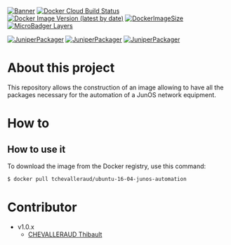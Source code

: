 [![Banner](https://user-images.githubusercontent.com/37927824/78812840-52f07100-79cc-11ea-9781-2dbd84851a55.png)](https://github.com/tchevalleraud/ubuntu-16-04-junos-automation)
[![Docker Cloud Build Status](https://img.shields.io/docker/cloud/build/tchevalleraud/ubuntu-16-04-junos-automation)](https://hub.docker.com/repository/docker/tchevalleraud/ubuntu-16-04-junos-automation/) [![Docker Image Version (latest by date)](https://img.shields.io/docker/v/tchevalleraud/ubuntu-16-04-junos-automation)](https://hub.docker.com/repository/docker/tchevalleraud/ubuntu-16-04-junos-automation/) [![DockerImageSize](https://img.shields.io/docker/image-size/tchevalleraud/ubuntu-16-04-junos-automation/latest)](https://hub.docker.com/repository/docker/tchevalleraud/ubuntu-16-04-junos-automation/) [![MicroBadger Layers](https://img.shields.io/microbadger/layers/tchevalleraud/ubuntu-16-04-junos-automation)](https://hub.docker.com/repository/docker/tchevalleraud/ubuntu-16-04-junos-automation/)

[![JuniperPackager](https://img.shields.io/github/v/tag/Juniper/py-junos-eznc?label=junos-eznc)](https://github.com/Juniper/py-junos-eznc) [![JuniperPackager](https://img.shields.io/github/v/tag/Juniper/jxmlease?label=jxmlease)](https://github.com/Juniper/jxmlease) [![JuniperPackager](https://img.shields.io/github/v/tag/Juniper/jsnapy?label=jsnapy)](https://github.com/Juniper/jsnapy)

# About this project

This repository allows the construction of an image allowing to have all the packages necessary for the automation of a JunOS network equipment.

# How to

## How to use it

To download the image from the Docker registry, use this command:

```bash
$ docker pull tchevalleraud/ubuntu-16-04-junos-automation
```

# Contributor

- v1.0.x
  - [CHEVALLERAUD Thibault](http://github.com/tchevalleraud)
